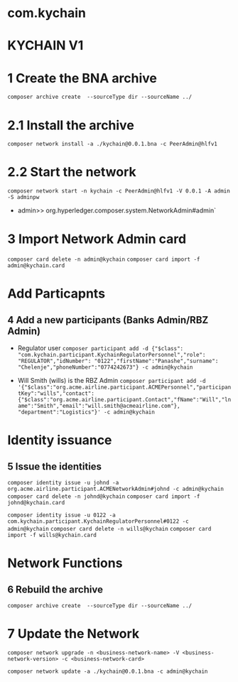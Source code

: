 # com.kychain

# KYCHAIN V1


# 1 Create the BNA archive
`composer archive create  --sourceType dir --sourceName ../`

# 2.1 Install the archive
`composer network install -a ./kychain@0.0.1.bna -c PeerAdmin@hlfv1`

# 2.2 Start the network
`composer network start -n kychain -c PeerAdmin@hlfv1 -V 0.0.1 -A admin -S adminpw`
- admin>> org.hyperledger.composer.system.NetworkAdmin#admin`

# 3 Import Network Admin card
`composer card delete -n admin@kychain`
`composer card import -f admin@kychain.card`

# Add Particapnts
## 4 Add a new participants (Banks Admin/RBZ Admin)

- Regulator user
`composer participant add -d {"$class": "com.kychain.participant.KychainRegulatorPersonnel","role": "REGULATOR","idNumber": "0122","firstName":"Panashe","surname": "Chelenje","phoneNumber":"0774242673"} -c admin@kychain`


- Will Smith (wills) is the RBZ Admin
`composer participant add -d '{"$class":"org.acme.airline.participant.ACMEPersonnel","participantKey":"wills","contact":{"$class":"org.acme.airline.participant.Contact","fName":"Will","lname":"Smith","email":"will.smith@acmeairline.com"}, "department":"Logistics"}' -c admin@kychain`

# Identity issuance
## 5 Issue the identities
`composer identity issue -u johnd -a org.acme.airline.participant.ACMENetworkAdmin#johnd -c admin@kychain`
`composer card delete -n johnd@kychain`
`composer card import -f johnd@kychain.card`

`composer identity issue -u 0122 -a com.kychain.participant.KychainRegulatorPersonnel#0122 -c admin@kychain`
`composer card delete -n wills@kychain`
`composer card import -f wills@kychain.card`

# Network Functions
## 6 Rebuild the archive
`composer archive create  --sourceType dir --sourceName ../`

# 7 Update the Network
`composer network upgrade -n <business-network-name> -V <business-network-version> -c <business-network-card>`
    
`composer network update -a ./kychain@0.0.1.bna -c admin@kychain`

